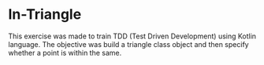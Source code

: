 # In-Triangle
This exercise was made to train TDD (Test Driven Development) using Kotlin language. The objective was build a triangle class object and then specify whether a point is within the same.
